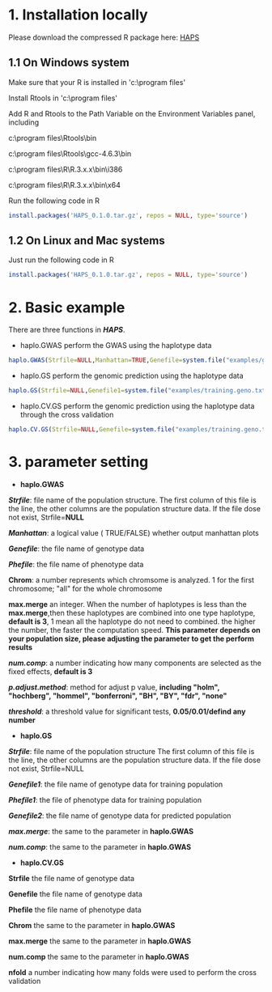 
# 1. Installation locally

Please download the compressed R package here: [HAPS](https://github.com/Annie-Yanru-Cui/HAPS/blob/master/HAPS_0.1.0.tar.gz)

## 1.1 On Windows system

Make sure that your R is installed in 'c:\program files'

Install Rtools in 'c:\program files'

Add R and Rtools to the Path Variable on the Environment Variables panel, including

c:\program files\Rtools\bin

c:\program files\Rtools\gcc-4.6.3\bin

c:\program files\R\R.3.x.x\bin\i386

c:\program files\R\R.3.x.x\bin\x64

Run the following code in R

```R
install.packages('HAPS_0.1.0.tar.gz', repos = NULL, type='source')
```

## 1.2 On Linux and Mac systems

Just run the following code in R

```R
install.packages('HAPS_0.1.0.tar.gz', repos = NULL, type='source')
```

# 2. Basic example
There are three functions in ***HAPS***. 
* haplo.GWAS perform the GWAS using the haplotype data
```R
haplo.GWAS(Strfile=NULL,Manhattan=TRUE,Genefile=system.file("examples/genotype.sample.txt.gz", package="HAPS"),Phefile = system.file("examples/phenotype.sample.csv", package="HAPS"),Chrom ="all",max.merge=5,num.comp=3,p.adjust.method ="fdr",threshold=0.05)
```
* haplo.GS perform the genomic prediction using the haplotype data
```R
haplo.GS(Strfile=NULL,Genefile1=system.file("examples/training.geno.txt.gz",package="HAPS"),Phefile1=system.file("examples/training.phe.csv",package="HAPS"),Genefile2=system.file("examples/predict.geno.txt.gz", package="HAPS"),max.merge=3,num.comp=3)
```
* haplo.CV.GS perform the genomic prediction using the haplotype data through the cross validation
```R
haplo.CV.GS(Strfile=NULL,Genefile=system.file("examples/training.geno.txt.gz", package="HAPS"),Phefile = system.file("examples/training.phe.csv", package="HAPS"),Chrom ="all",max.merge=3,num.comp=3,nfold=10)
```
# 3. parameter setting
* **haplo.GWAS**

 ***Strfile***: file name of the population structure.
             The first column of this file is the line, the other columns are the population structure data. If the file dose not exist, Strfile=**NULL**
	     
***Manhattan***: a logical value ( TRUE/FALSE) whether output manhattan plots

***Genefile***: the file name of genotype data 

***Phefile***: the file name of phenotype data

**Chrom**: a number represents which chromsome is analyzed. 1 for the first chromosome; "all" for the whole chromosome

**max.merge**   an integer. When the number of haplotypes is less than the **max.merge**,then these haplotypes are combined into one type haplotype, **default is 3**, 1 mean all the haplotype do not need to combined. the higher the number, the faster the computation speed.
**This parameter depends on your population size, please adjusting the parameter to get the perform results**

***num.comp***: a number indicating how many components are selected as the fixed effects, **default is 3**

***p.adjust.method***: method for adjust p value, **including "holm", "hochberg", "hommel", "bonferroni", "BH", "BY", "fdr", "none"**
 
***threshold***: a threshold value for significant tests, **0.05/0.01/defind any number**
 
* **haplo.GS**

***Strfile***: file name of the population structure
The first column of this file is the line, the other columns are the population structure data. If the file dose not exist, Strfile=NULL

***Genefile1***: the file name of genotype data for training population

***Phefile1***: the file of phenotype data for training population

***Genefile2***: the file name of genotype data for predicted population

***max.merge***: the same to the parameter in **haplo.GWAS**

***num.comp***: the same to the parameter in **haplo.GWAS**


* **haplo.CV.GS**

**Strfile**   the file name of genotype data

**Genefile**   the file name of genotype data

**Phefile**   the file name of phenotype data

**Chrom**     the same to the parameter in **haplo.GWAS**

**max.merge**  the same to the  parameter in **haplo.GWAS**

**num.comp**   the same to the parameter in **haplo.GWAS**

**nfold**   a number indicating how many folds were used to perform the cross validation




